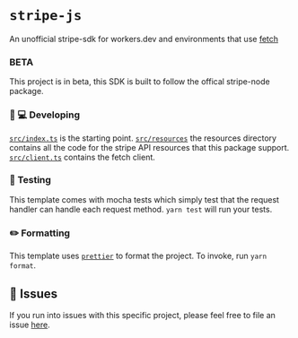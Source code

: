 # `stripe-js`

An unofficial stripe-sdk for workers.dev and environments that use [fetch](https://developer.mozilla.org/en-US/docs/Web/API/Fetch_API)

### BETA
This project is in beta, this SDK is built to follow the offical stripe-node package.


### 👩 💻 Developing

[`src/index.ts`](./src/index.ts) is the starting point.
[`src/resources`](./src/resources) the resources directory contains all the code for the stripe API resources that this package support.
[`src/client.ts`](./src/client.ts) contains the fetch client.

### 🧪 Testing

This template comes with mocha tests which simply test that the request handler can handle each request method. `yarn test` will run your tests.

### ✏️ Formatting

This template uses [`prettier`](https://prettier.io/) to format the project. To invoke, run `yarn format`.

## 🤢 Issues

If you run into issues with this specific project, please feel free to file an issue [here](https://github.com/EduM22/stripe-js/issues).
